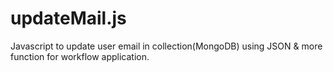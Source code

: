 # updateMail.js
Javascript to update user email in collection(MongoDB) using JSON & more function for workflow application.
